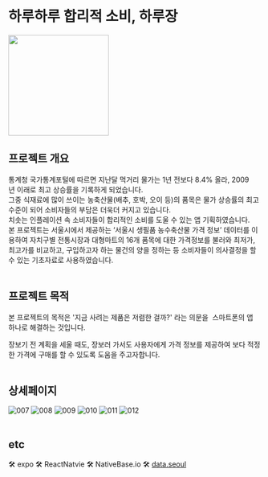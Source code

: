 # 하루하루 합리적 소비, 하루장

<img src="https://user-images.githubusercontent.com/84782877/226186151-64358063-0240-454f-a635-93926ffb7813.png"  width="200">




## 프로젝트 개요

통계청 국가통계포털에 따르면 지난달 먹거리 물가는 1년 전보다 8.4% 올라, 2009년 이래로 최고 상승률을 기록하게 되었습니다.<br>
그중 식재료에 많이 쓰이는 농축산물(배추, 호박, 오이 등)의 품목은 물가 상승률의 최고 수준이 되어 소비자들의 부담은 더욱더 커지고 있습니다.<br>
치솟는 인플레이션 속 소비자들이 합리적인 소비를 도울 수 있는 앱 기획하였습니다.<br>
본 프로젝트는 서울시에서 제공하는 ‘서울시 생필품 농수축산물 가격 정보’ 데이터를 이용하여 자치구별 전통시장과 대형마트의 
16개 품목에 대한 가격정보를 불러와 최저가, 최고가를 비교하고, 구입하고자 하는 물건의 양을 정하는 등 
소비자들이 의사결정을 할 수 있는 기초자료로 사용하였습니다.
<br>
<br>
## 프로젝트 목적

본 프로젝트의 목적은 '지금 사려는 제품은 저렴한 걸까?' 라는 의문을  스마트폰의 앱 하나로 해결하는 것입니다.

장보기 전 계획을 세울 때도, 장보러 가서도 사용자에게 가격 정보를 제공하여 보다 적정한 가격에 구매를 할 수 있도록 도움을 주고자합니다.
<br>
<br>

## 상세페이지

![007](https://user-images.githubusercontent.com/84782877/226186249-0fc91079-b206-4544-978b-9149bd639a54.png)
![008](https://user-images.githubusercontent.com/84782877/226186254-aa98691f-a182-465d-a947-85326d181332.png)
![009](https://user-images.githubusercontent.com/84782877/226186255-bd4988f7-ced5-4c04-a984-b2f638315735.png)
![010](https://user-images.githubusercontent.com/84782877/226186256-065fe838-6d2f-4f3e-97d9-bdd4698be387.png)
![011](https://user-images.githubusercontent.com/84782877/226186259-1ee5273f-c8ff-4506-b952-8044f9d10301.png)
![012](https://user-images.githubusercontent.com/84782877/226186246-1f1c26a2-ee66-455e-ac5a-1d04c326ddf5.png)
<br>
<br>

## etc
🛠 expo
🛠 ReactNatvie
🛠 NativeBase.io
🛠 [data.seoul](https://data.seoul.go.kr/)
